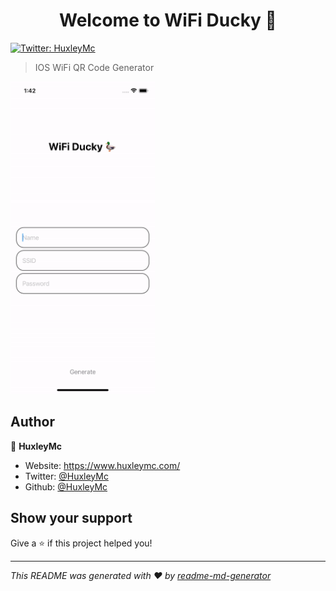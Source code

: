 <h1 align="center">Welcome to WiFi Ducky 🦆</h1>
<p>
  <a href="https://twitter.com/HuxleyMc" target="_blank">
    <img alt="Twitter: HuxleyMc" src="https://img.shields.io/twitter/follow/HuxleyMc.svg?style=social" />
  </a>
</p>

> IOS WiFi QR Code Generator

<img src="https://github.com/HuxleyMc/IOS-WiFi-QR-Code-Generator/blob/main/WiFiDuckyDemo.gif?raw=true" height="500px" >
</img>


## Author

👤 **HuxleyMc**

* Website: https://www.huxleymc.com/
* Twitter: [@HuxleyMc](https://twitter.com/HuxleyMc)
* Github: [@HuxleyMc](https://github.com/HuxleyMc)

## Show your support

Give a ⭐️ if this project helped you!

***
_This README was generated with ❤️ by [readme-md-generator](https://github.com/kefranabg/readme-md-generator)_